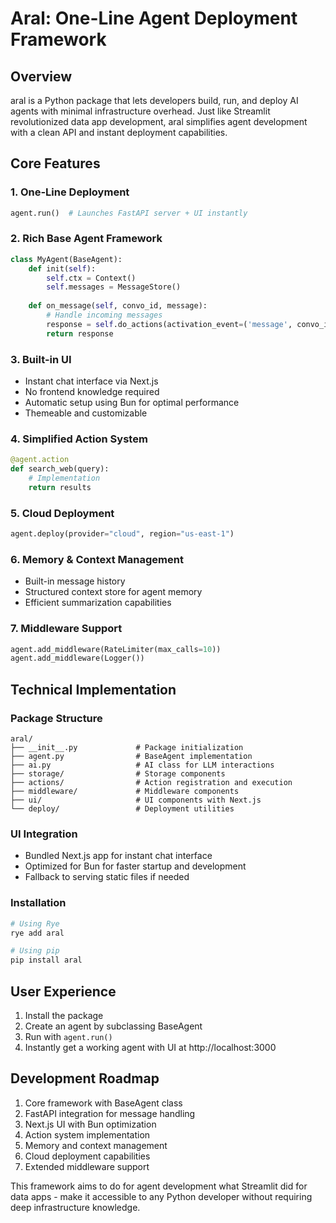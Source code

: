 # Aral: One-Line Agent Deployment Framework

## Overview

aral is a Python package that lets developers build, run, and deploy AI agents with minimal infrastructure overhead. Just like Streamlit revolutionized data app development, aral simplifies agent development with a clean API and instant deployment capabilities.

## Core Features

### 1. One-Line Deployment

```python
agent.run()  # Launches FastAPI server + UI instantly
```

### 2. Rich Base Agent Framework

```python
class MyAgent(BaseAgent):
    def init(self):
        self.ctx = Context()
        self.messages = MessageStore()
    
    def on_message(self, convo_id, message):
        # Handle incoming messages
        response = self.do_actions(activation_event=('message', convo_id, message))
        return response
```

### 3. Built-in UI

- Instant chat interface via Next.js
- No frontend knowledge required
- Automatic setup using Bun for optimal performance
- Themeable and customizable

### 4. Simplified Action System

```python
@agent.action
def search_web(query):
    # Implementation
    return results
```

### 5. Cloud Deployment

```python
agent.deploy(provider="cloud", region="us-east-1")
```

### 6. Memory & Context Management

- Built-in message history
- Structured context store for agent memory
- Efficient summarization capabilities

### 7. Middleware Support

```python
agent.add_middleware(RateLimiter(max_calls=10))
agent.add_middleware(Logger())
```

## Technical Implementation

### Package Structure

```
aral/
├── __init__.py             # Package initialization
├── agent.py                # BaseAgent implementation
├── ai.py                   # AI class for LLM interactions
├── storage/                # Storage components
├── actions/                # Action registration and execution
├── middleware/             # Middleware components
├── ui/                     # UI components with Next.js
└── deploy/                 # Deployment utilities
```

### UI Integration

- Bundled Next.js app for instant chat interface
- Optimized for Bun for faster startup and development
- Fallback to serving static files if needed

### Installation

```bash
# Using Rye
rye add aral

# Using pip
pip install aral
```

## User Experience

1. Install the package
2. Create an agent by subclassing BaseAgent
3. Run with `agent.run()`
4. Instantly get a working agent with UI at http://localhost:3000

## Development Roadmap

1. Core framework with BaseAgent class
2. FastAPI integration for message handling
3. Next.js UI with Bun optimization
4. Action system implementation
5. Memory and context management
6. Cloud deployment capabilities
7. Extended middleware support

This framework aims to do for agent development what Streamlit did for data apps - make it accessible to any Python developer without requiring deep infrastructure knowledge.